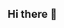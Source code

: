 ## Hi there 👋

<!--
**Isabelly797/Isabelly797** is a ✨ _special_ ✨ repository because its `README.md` (this file) appears on your GitHub profile.

sou uma candanga,vadia, vagabunda e cu de pelo
